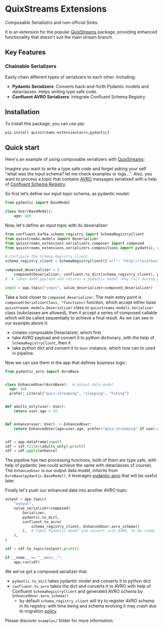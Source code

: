 # QuixStreams Extensions

Composable Serializers and non-official Sinks.

It is an extension for the popular [QuixStreams](https://quix.io/docs/get-started/welcome.html) package, 
providing enhanced functionality that doesn't suit the main stream branch. 

## Key Features

### Chainable Serializers
Easily chain different types of serializers to each other. Including:

  - **Pydantic Serializers**: Converts back-and-forth Pydantic models and dataclasses. Helps writing type safe code.
  - **Confluent AVRO Serializers**: Integrate Confluent Schema Registry.

 
## Installation

To install this package, you can use pip:

```shell
pip install quixstreams-extension[avro,pydantic]
```

## Quick start
Here's an example of using composable serializers with [QuixStreams](https://quix.io/docs/get-started/welcome.html):

Imagine you want to write a type safe code and forget asking your self "what was the input schema? let me check examples or logs...".
Also, you want to process a topic that contains [AVRO](https://avro.apache.org/) messages serialised with a help of [Confluent Schema Registry](https://docs.confluent.io/platform/current/schema-registry/index.html).

So first let’s define our input topic schema, as pydantic model:
```python
from pydantic import BaseModel

class User(BaseModel):
    age: int
```

Now, let's define an input topic with its deserializer:

```python
from confluent_kafka.schema_registry import SchemaRegistryClient
from quixstreams.models import Deserializer
from quixstreams_extensions.serializers.composer import composed
from quixstreams_extensions.serializers.compositions import pydantic, confluent

# Configure the Schema Registry client
schema_registry_client = SchemaRegistryClient({"url": "http://localhost:8081"})

composed_deserializer = (
    composed(Deserializer, confluent.to_dict(schema_registry_client), pydantic.to_instance_of(User)),
)  # Takes AVRO payload and returns a pydantic model (may fail during pydantic validation)

input = app.topic("input", value_deserializer=composed_deserializer)
```
Take a look closer to `composed_deserializer`. The main entry point is `composed(SerialiserClass, *functions)` function, 
which accept either base `quixstreams.models.Deserializer` class or `quixstreams.models.Serializer` class (subclasses are allowed), 
then it accept a series of composed callable which will be called sequentially to achieve a final result. As we can see in our example above it:
- creates composable Deserializer, which first
- take AVRO payload and convert it to python dictionary, with the help of `SchemaRegistryClient`, then it
- take python dict and convert it to `User` instance, which now can to used in pipeline.

Now we can use them in the app that defines business logic:
```python
from pydantic_avro import AvroBase


class EnhancedUser(AvroBase):  # output data model 
  age: int
  prefer: Literal["quix-streaming", "sleeping", "hiking"]


def adults_only(user: User):
    return user.age > 18


def enhance(user: User) -> EnhancedUser:
    return EnhancedUser(age=user.age, prefer="quix-streaming" if user.age < 99 else "sleeping")


sdf = app.dataframe(input)
sdf = sdf.filter(adults_only).print()
sdf = sdf.apply(enhance)
```
The pipeline has two processing functions, both of them are type safe, with help of pydantic (we could achieve the same with dataclasses of course).
The `EnhancedUser` is our output data model, inherits from `AvroBase(pydantic.BaseModel)`, it leverages [pydantic-avro](https://github.com/godatadriven/pydantic-avro) that will be useful later.

Finally let's push our enhanced data into another AVRO topic:
```python
output = app.topic(
    "output",
    value_serializer=composed(
        Serializer,
        pydantic.to_dict,
        confluent.to_avro(
            schema_registry_client, EnhancedUser.avro_schema()
        ),  # Takes Pydantic model and convert into AVRO, to be ready for publishing
    ),
)

sdf = sdf.to_topic(output).print()

if __name__ == "__main__":
    app.run(sdf)
```
We we've got a composed serializer that:
- `pydantic.to_dict` takes pydantic model and converts it to python dict
- `confluent.to_avro` takes the dict and converts it to AVRO with help of Confluent `SchemaRegistryClient` and generated AVRO schema by `EnhancedUser.avro_schema()`
  - by default `schema_registry_client` will try to register AVRO schema in its registry; 
    with time being and schema evolving it may crash due to migration [policy](https://docs.confluent.io/platform/current/schema-registry/index.html#compatibility-and-schema-evolution)

Please discover `examples/` folder for more information.